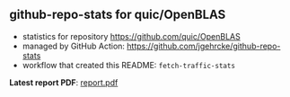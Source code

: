 ## github-repo-stats for quic/OpenBLAS

- statistics for repository https://github.com/quic/OpenBLAS
- managed by GitHub Action: https://github.com/jgehrcke/github-repo-stats
- workflow that created this README: `fetch-traffic-stats`

**Latest report PDF**: [report.pdf](https://github.com/njjetha/System-Design/raw/github-repo-stats/quic/OpenBLAS/latest-report/report.pdf)

